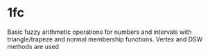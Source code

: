 # 1fc
Basic fuzzy arithmetic operations for numbers and intervals with triangle/trapeze and normal membership functions.
Vertex and DSW methods are used
